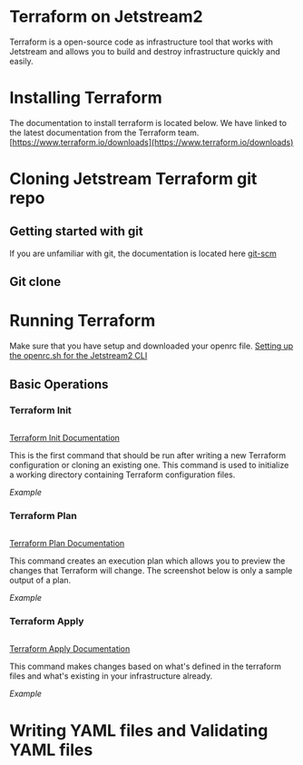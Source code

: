 # Terraform on Jetstream2

Terraform is a open-source code as infrastructure tool that works with Jetstream
and allows you to build and destroy infrastructure quickly and easily.

# Installing Terraform

The documentation to install terraform is located below. We have linked to the latest documentation
from the Terraform team.
[https://www.terraform.io/downloads](https://www.terraform.io/downloads)

# Cloning Jetstream Terraform git repo

## Getting started with git
If you are unfamiliar with git, the documentation is located here [git-scm](https://git-scm.com/book/en/v2)

## Git clone


# Running Terraform
Make sure that you have setup and downloaded your openrc file. [Setting up the openrc.sh for the Jetstream2 CLI](https://docs.jetstream-cloud.org/ui/cli/openrc/)

## Basic Operations


### Terraform Init

```terraform init
```
[Terraform Init Documentation](https://www.terraform.io/cli/commands/init)

This is the first command that should be run after writing a new Terraform configuration or cloning an existing one. This command is used to initialize a working directory containing Terraform configuration files.

*Example*


### Terraform Plan

``` terraform plan
```
[Terraform Plan Documentation](https://www.terraform.io/cli/commands/plan)

This command creates an execution plan which allows you to preview the changes that Terraform will change. The screenshot below is only a sample output of a plan.


*Example*

### Terraform Apply

``` terraform apply
```
[Terraform Apply Documentation](https://www.terraform.io/cli/commands/apply)

This command makes changes based on what's defined in the terraform files and what's existing in your infrastructure already.

*Example*


# Writing YAML files and Validating YAML files
